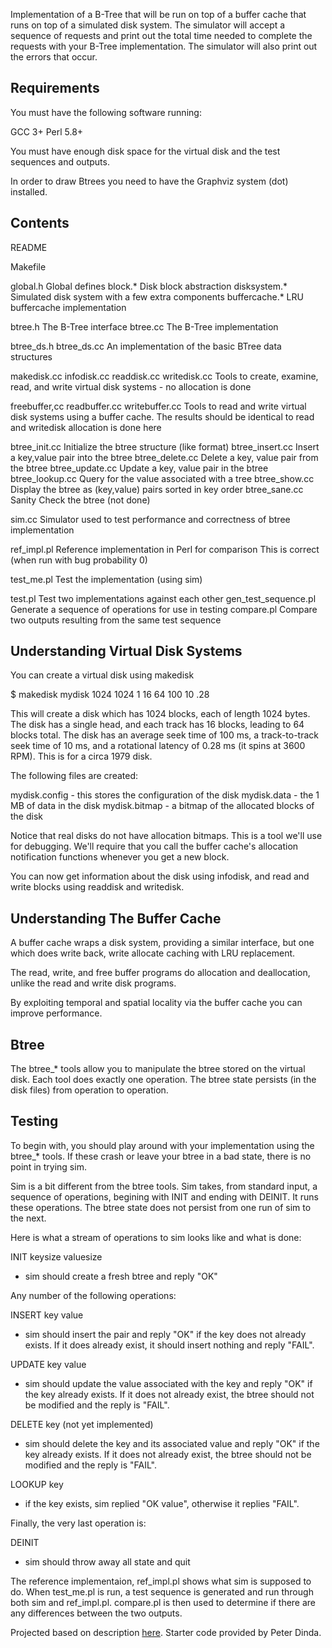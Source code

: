 Implementation of a B-Tree that
will be run on top of a buffer cache that runs on top of a simulated
disk system.  The simulator will accept a sequence of requests and
print out the total time needed to complete the requests with your
B-Tree implementation.  The simulator will also print out the errors
that occur.

Requirements
------------

You must have the following software running:

   GCC 3+
   Perl 5.8+

You must have enough disk space for the virtual disk
and the test sequences and outputs.

In order to draw Btrees you need to have the Graphviz system (dot) 
installed.

Contents
--------

   README

   Makefile 

   global.h        Global defines
   block.*         Disk block abstraction
   disksystem.*    Simulated disk system with a few extra components
   buffercache.*   LRU buffercache implementation

   btree.h         The B-Tree interface
   btree.cc        The B-Tree implementation
                   

   btree_ds.h
   btree_ds.cc     An implementation of the basic BTree data
                   structures

   makedisk.cc
   infodisk.cc
   readdisk.cc
   writedisk.cc    Tools to create, examine, read, and write virtual
                   disk systems - no allocation is done


   freebuffer,cc
   readbuffer.cc
   writebuffer.cc  Tools to read and write virtual disk systems
                   using a buffer cache.  The results should be 
                   identical to read and writedisk
                   allocation is done here

   btree_init.cc   Initialize the btree structure (like format)
   btree_insert.cc Insert a key,value pair into the btree
   btree_delete.cc Delete a key, value pair from the btree
   btree_update.cc Update a key, value pair in the btree
   btree_lookup.cc Query for the value associated with a tree
   btree_show.cc   Display the btree as (key,value) pairs sorted in key order 
   btree_sane.cc   Sanity Check the btree (not done)
                   

   sim.cc          Simulator used to test performance and correctness 
                   of btree implementation

   ref_impl.pl     Reference implementation in Perl for comparison
                   This is correct (when run with bug probability 0)

   test_me.pl      Test the implementation (using sim)
 

   test.pl         Test two implementations against each other
   gen_test_sequence.pl
                   Generate a sequence of operations for use in testing
   compare.pl      Compare two outputs resulting from the same test sequence
  


Understanding Virtual Disk Systems
----------------------------------

You can create a virtual disk using makedisk

$ makedisk mydisk 1024 1024 1 16 64 100 10 .28

This will create a disk which has 1024 blocks, each of length 1024
bytes.  The disk has a single head, and each track has 16 blocks,
leading to 64 blocks total.  The disk has an average seek time of 100
ms, a track-to-track seek time of 10 ms, and a rotational latency of
0.28 ms (it spins at 3600 RPM).  This is for a circa 1979 disk.

The following files are created:

mydisk.config    -   this stores the configuration of the disk
mydisk.data      -   the 1 MB of data in the disk
mydisk.bitmap    -   a bitmap of the allocated blocks of the disk

Notice that real disks do not have allocation bitmaps.  This is a tool
we'll use for debugging.  We'll require that you call the buffer
cache's allocation notification functions whenever you get a new block.

You can now get information about the disk using infodisk, and read
and write blocks using readdisk and writedisk.



Understanding The Buffer Cache
------------------------------

A buffer cache wraps a disk system, providing a similar interface, but
one which does write back, write allocate caching with LRU
replacement.

The read, write, and free buffer programs do allocation and
deallocation, unlike the read and write disk programs.

By exploiting temporal and spatial locality via the buffer cache you 
can improve performance.



Btree
-----

The btree_* tools allow you to manipulate the btree stored on the
virtual disk.  Each tool does exactly one operation.  The btree 
state persists (in the disk files) from operation to operation.  



Testing
-------

To begin with, you should play around with your implementation using
the btree_* tools.  If these crash or leave your btree in a bad state,
there is no point in trying sim.

Sim is a bit different from the btree tools.  Sim takes, from standard
input, a sequence of operations, begining with INIT and ending with
DEINIT.  It runs these operations.  The btree state does not persist
from one run of sim to the next.  

Here is what a stream of operations to sim looks like and what is
done:

INIT keysize valuesize     

  - sim should create a fresh btree and reply "OK"

Any number of the following operations:

INSERT key value           
   
  - sim should insert the pair and reply "OK" if the key does not
    already exists.  If it does already exist, it should insert
    nothing and reply "FAIL".

UPDATE key value           
   
  - sim should update the value associated with the key  and reply 
    "OK" if the key already exists.  If it does not already exist, 
    the btree should not be modified and the reply is "FAIL".

DELETE key (not yet implemented)
   
  - sim should delete the key and its associated value and reply 
    "OK" if the key already exists.  If it does not already exist, 
    the btree should not be modified and the reply is "FAIL".

LOOKUP key
  - if the key exists, sim replied "OK value", otherwise it replies 
    "FAIL".

Finally, the very last operation is:

DEINIT

  - sim should throw away all state and quit


The reference implementaion, ref_impl.pl shows what sim is supposed to
do.  When test_me.pl is run, a test sequence is generated and run
through both sim and ref_impl.pl.  compare.pl is then used to
determine if there are any differences between the two outputs.

Projected based on description [here](http://pdinda.org/db/btree.pdf). Starter code provided by Peter Dinda.
